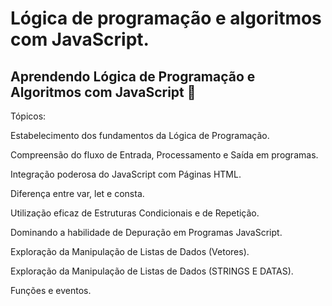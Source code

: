 # Lógica de programação e algoritmos com JavaScript.

## Aprendendo Lógica de Programação e Algoritmos com JavaScript 🚀

Tópicos:

 Estabelecimento dos fundamentos da Lógica de Programação.
 
 Compreensão do fluxo de Entrada, Processamento e Saída em programas.
 
 Integração poderosa do JavaScript com Páginas HTML.
 
 Diferença entre var, let e consta. 
 
 Utilização eficaz de Estruturas Condicionais e de Repetição.
 
 Dominando a habilidade de Depuração em Programas JavaScript.
 
 Exploração da Manipulação de Listas de Dados (Vetores).
 
 Exploração da Manipulação de Listas de Dados (STRINGS E DATAS).
 
 Funções e eventos.
 
